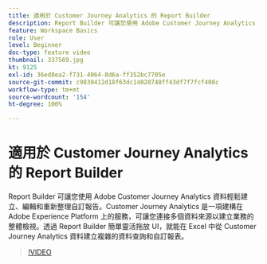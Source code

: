 ```yaml
---
title: 適用於 Customer Journey Analytics 的 Report Builder
description: Report Builder 可讓您使用 Adobe Customer Journey Analytics 資料輕鬆建立、編輯和重新整理自訂報告。Customer Journey Analytics 是一項建構在 Adobe Experience Platform 上的服務，可讓您連接多個資料來源以建立業務的整體檢視。透過 Report Builder 簡單靈活拖放 UI，就能在 Excel 中從 Customer Journey Analytics 資料建立複雜的資料查詢和自訂報表。
feature: Workspace Basics
role: User
level: Beginner
doc-type: feature video
thumbnail: 337569.jpg
kt: 9125
exl-id: 36ed8ea2-f731-4064-8d6a-ff352bc7705e
source-git-commit: c9830412d18f63dc14020748ff43df7f7fcf408c
workflow-type: tm+mt
source-wordcount: '154'
ht-degree: 100%

---
```


# 適用於 Customer Journey Analytics 的 Report Builder

Report Builder 可讓您使用 Adobe Customer Journey Analytics 資料輕鬆建立、編輯和重新整理自訂報告。Customer Journey Analytics 是一項建構在 Adobe Experience Platform 上的服務，可讓您連接多個資料來源以建立業務的整體檢視。透過 Report Builder 簡單靈活拖放 UI，就能在 Excel 中從 Customer Journey Analytics 資料建立複雜的資料查詢和自訂報表。


>[!VIDEO](https://video.tv.adobe.com/v/337569/?quality=12&learn=on)
